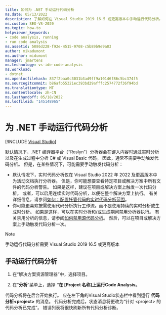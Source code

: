 ```yaml
---
title: 如何为 .NET 手动运行代码分析
ms.date: 05/13/2022
description: 了解如何在 Visual Studio 2019 16.5 或更高版本中手动运行代码分析。 了解如何在 C# 或 Visual Basic 代码上运行 Roslyn 分析器。
ms.custom: SEO-VS-2020
ms.topic: how-to
helpviewer_keywords:
- code analysis, running
- run code analysis
ms.assetid: 5086d228-f92e-4515-9708-c5b89b9e9a03
author: mikadumont
ms.author: midumont
manager: jmartens
ms.technology: vs-ide-code-analysis
ms.workload:
- dotnet
ms.openlocfilehash: 837f2baa0c3031b3ad9ff9a10146f86c5bc374f5
ms.sourcegitcommit: b86afb55321ec393bd29afffc2574772f36f94bd
ms.translationtype: MT
ms.contentlocale: zh-CN
ms.lasthandoff: 05/18/2022
ms.locfileid: "145148965"
---
```

# <a name="run-code-analysis-manually-for-net"></a>为 .NET 手动运行代码分析

[!INCLUDE [Visual Studio](~/includes/applies-to-version/vs-windows-only.md)]

默认情况下，.NET 编译器平台（“Roslyn”）分析器会在键入内容时通过实时分析以及在生成过程中分析 C# 或 Visual Basic 代码。 因此，通常不需要手动触发代码分析。 但是，在某些情况下，可能需要手动触发代码分析：

- 默认情况下，实时代码分析仅在 Visual Studio 2022 年 2022 及更高版本中为活动文档执行分析器。 但是，你可能想要查看特定项目或解决方案中所有文件的代码分析警告。 如果是这样，建议在项目或解决方案上触发一次代码分析。 或者，可以启用连续实时代码分析，以便在整个解决方案上执行。 有关详细信息，请参阅[如何：配置托管代码的实时代码分析范围](./configure-live-code-analysis-scope-managed-code.md)。
- 你可能更喜欢按需使用代码分析执行工作流，而不是使用持续的实时分析或生成时分析。 如果是这样，可以在实时分析和/或生成期间禁用分析器执行。 有关禁用分析的信息，请参阅[如何禁用源代码分析](disable-code-analysis.md)。 然后，可以在项目或解决方案上手动触发代码分析一次。

> [!NOTE]
> 手动运行代码分析需要 Visual Studio 2019 16.5 或更高版本

## <a name="run-code-analysis-manually"></a>手动运行代码分析

1. 在“解决方案资源管理器”中，选择项目。

2. 在“**分析**”菜单上，选择 **“在 [Project 名称]上运行Code Analysis**。

代码分析将在后台开始执行。 应在左下角的Visual Studio状态栏中看到运行 **代码分析\<project>** 的消息。 代码分析完成后，状态消息将更改为“针对 \<project> 的代码分析已完成”。 错误列表将很快刷新所有代码分析诊断。
